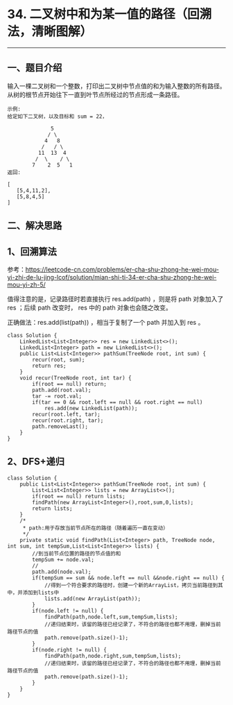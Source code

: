 # 34. 二叉树中和为某一值的路径（回溯法，清晰图解）
---

## 一、题目介绍
输入一棵二叉树和一个整数，打印出二叉树中节点值的和为输入整数的所有路径。从树的根节点开始往下一直到叶节点所经过的节点形成一条路径。

 
```
示例:
给定如下二叉树，以及目标和 sum = 22，

              5
             / \
            4   8
           /   / \
          11  13  4
         /  \    / \
        7    2  5   1
返回:

[
   [5,4,11,2],
   [5,8,4,5]
]

```

## 二、解决思路
## 1、回溯算法
参考：https://leetcode-cn.com/problems/er-cha-shu-zhong-he-wei-mou-yi-zhi-de-lu-jing-lcof/solution/mian-shi-ti-34-er-cha-shu-zhong-he-wei-mou-yi-zh-5/ <br>

值得注意的是，记录路径时若直接执行 res.add(path) ，则是将 path 对象加入了 res ；后续 path 改变时， res 中的 path 对象也会随之改变。

正确做法：res.add(list(path)) ，相当于复制了一个 path 并加入到 res 。



```
class Solution {
    LinkedList<List<Integer>> res = new LinkedList<>();
    LinkedList<Integer> path = new LinkedList<>();
    public List<List<Integer>> pathSum(TreeNode root, int sum) {
        recur(root, sum);
        return res;
    }
    void recur(TreeNode root, int tar) {
        if(root == null) return;
        path.add(root.val);
        tar -= root.val;
        if(tar == 0 && root.left == null && root.right == null)
            res.add(new LinkedList(path));
        recur(root.left, tar);
        recur(root.right, tar);
        path.removeLast();
    }
}
```

## 2、DFS+递归

```
class Solution {
	public List<List<Integer>> pathSum(TreeNode root, int sum) {
		List<List<Integer>> lists = new ArrayList<>();
		if(root == null) return lists;
		findPath(new ArrayList<Integer>(),root,sum,0,lists);
		return lists;
	}
	/*
	 * path:用于存放当前节点所在的路径（随着遍历一直在变动）
	 */
	private static void findPath(List<Integer> path, TreeNode node, int sum, int tempSum,List<List<Integer>> lists) {
		//到当前节点位置的路径的节点值的和
		tempSum += node.val;
		//
		path.add(node.val);
		if(tempSum == sum && node.left == null &&node.right == null) {
			//得到一个符合要求的路径时，创建一个新的ArrayList，拷贝当前路径到其中，并添加到lists中
			lists.add(new ArrayList(path));
		}
		if(node.left != null) {
			findPath(path,node.left,sum,tempSum,lists);
			//递归结束时，该留的路径已经记录了，不符合的路径也都不用理，删掉当前路径节点的值
			path.remove(path.size()-1);
		}
		if(node.right != null) {
			findPath(path,node.right,sum,tempSum,lists);
			//递归结束时，该留的路径已经记录了，不符合的路径也都不用理，删掉当前路径节点的值
			path.remove(path.size()-1);
		}
	}
}

```

